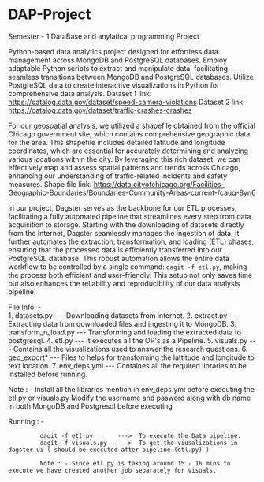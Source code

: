 # DAP-Project
Semester - 1 DataBase and anylatical programming Project

Python-based data analytics project designed for effortless data management across MongoDB and PostgreSQL databases. 
Employ adaptable Python scripts to extract and manipulate data, facilitating seamless transitions between MongoDB and PostgreSQL databases. 
Utilize PostgreSQL data to create interactive visualizations in Python for comprehensive data analysis.
Dataset 1 link: https://catalog.data.gov/dataset/speed-camera-violations
Dataset 2 link: https://catalog.data.gov/dataset/traffic-crashes-crashes

For our geospatial analysis, we utilized a shapefile obtained from the official Chicago government site, which contains comprehensive geographic data for the area. This shapefile includes detailed latitude and longitude coordinates, which are essential for accurately determining and analyzing various locations within the city. By leveraging this rich dataset, we can effectively map and assess spatial patterns and trends across Chicago, enhancing our understanding of traffic-related incidents and safety measures.
Shape file link: https://data.cityofchicago.org/Facilities-Geographic-Boundaries/Boundaries-Community-Areas-current-/cauq-8yn6

In our project, Dagster serves as the backbone for our ETL processes, facilitating a fully automated pipeline that streamlines every step from data acquisition to storage. Starting with the downloading of datasets directly from the Internet, Dagster seamlessly manages the ingestion of data. It further automates the extraction, transformation, and loading (ETL) phases, ensuring that the processed data is efficiently transferred into our PostgreSQL database. This robust automation allows the entire data workflow to be controlled by a single command: `dagit -f etl.py`, making the process both efficient and user-friendly. This setup not only saves time but also enhances the reliability and reproducibility of our data analysis pipeline.

File Info: -  
              1. datasets.py            ---    Downloading datasets from internet.
              2. extract.py             ---    Extracting data from downloaded files and ingesting it to MongoDB.
              3. transform_n_load.py    ---    Transforming and loading the extracted data to postgresql.
              4. etl.py                 ---    It executes all the OP's as a Pipeline.
              5. visuals.py             ---    Contains all the visualizations used to answer the research questions.
              6. geo_export*            ---    Files to helps for transforming the lattitude and longitude to text location.
              7. env_deps.yml           ---    Containes all the required libraries to be installed before running.
              
Note : - 
          Install all the libraries mention in env_deps.yml before executing the etl.py or visuals.py
          Modify the username and pasword along with db name in both MongoDB and Postgresql before executing

Running : -

             dagit -f etl.py       --->  To execute the Data pipeline.
             dagit -f visuals.py  ---->  To get the viusalizations in dagster ui ( should be executed after pipeline (etl.py) )

             Note : - Since etl.py is taking around 15 - 16 mins to execute we have created another job separately for visuals.
          
